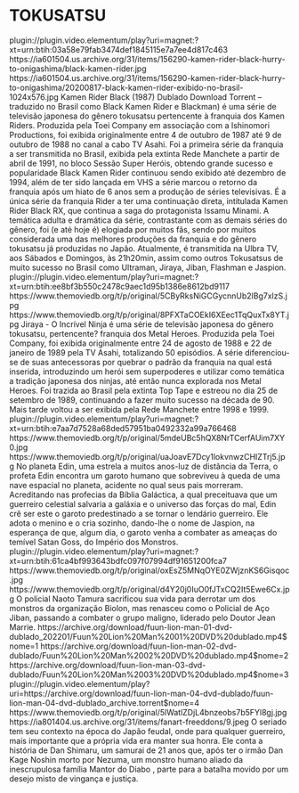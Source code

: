 # TOKUSATSU

<item>
<title>[COLOR silver][B] BLACK KAMEN RIDER 51 EP. [/COLOR][/B][COLOR yellow]  FULL HD  [B][/COLOR][/B]</title>
<link>plugin://plugin.video.elementum/play?uri=magnet:?xt=urn:btih:03a58e79fab3474def1845115e7a7ee4d817c463</link>
<thumbnail>https://ia601504.us.archive.org/31/items/156290-kamen-rider-black-hurry-to-onigashima/black-kamen-rider.jpg</thumbnail>
<fanart>https://ia601504.us.archive.org/31/items/156290-kamen-rider-black-hurry-to-onigashima/20200817-black-kamen-rider-exibido-no-brasil-1024x576.jpg</fanart>
<info>Kamen Rider Black (1987) Dublado Download Torrent – traduzido no Brasil como Black Kamen Rider e Blackman) é uma série de televisão japonesa do gênero tokusatsu pertencente à franquia dos Kamen Riders. Produzida pela Toei Company em associação com a Ishinomori Productions, foi exibida originalmente entre 4 de outubro de 1987 até 9 de outubro de 1988 no canal a cabo TV Asahi. Foi a primeira série da franquia a ser transmitida no Brasil, exibida pela extinta Rede Manchete a partir de abril de 1991, no bloco Sessão Super Heróis, obtendo grande sucesso e popularidade Black Kamen Rider continuou sendo exibido até dezembro de 1994, além de ter sido lançada em VHS a série marcou o retorno da franquia após um hiato de 6 anos sem a produção de séries televisivas. É a única série da franquia Rider a ter uma continuação direta, intitulada Kamen Rider Black RX, que continua a saga do protagonista Issamu Minami. A temática adulta e dramática da série, contrastante com as demais séries do gênero, foi (e até hoje é) elogiada por muitos fãs, sendo por muitos considerada uma das melhores produções da franquia e do gênero tokusatsu já produzidas no Japão. Atualmente, é transmitida na Ulbra TV, aos Sábados e Domingos, às 21h20min, assim como outros Tokusatsus de muito sucesso no Brasil como Ultraman, Jiraya, Jiban, Flashman e Jaspion.</info>
</item>

<item>
<title>[COLOR silver][B] JIRAYA- O INCRIVÉL NINJA [/COLOR][/B][COLOR yellow]  FULL HD  [B][/COLOR][/B]</title>
<link>plugin://plugin.video.elementum/play?uri=magnet:?xt=urn:btih:ee8bf3b550c2478c9aec1d95b1386e8612bd9117</link>
<thumbnail>https://www.themoviedb.org/t/p/original/5CByRksNiGCGycnnUb2lBg7xlzS.jpg</thumbnail>
<fanart>https://www.themoviedb.org/t/p/original/8PFXTaCOEkI6XEec1TqQuxTx8YT.jpg</fanart>
<info>Jiraya - O Incrível Ninja é uma série de televisão japonesa do gênero tokusatsu, pertencente? franquia dos Metal Heroes. Produzida pela Toei Company, foi exibida originalmente entre 24 de agosto de 1988 e 22 de janeiro de 1989 pela TV Asahi, totalizando 50 episódios. A série diferenciou-se de suas antecessoras por quebrar o padrão da franquia na qual está inserida, introduzindo um herói sem superpoderes e utilizar como temática a tradição japonesa dos ninjas, até então nunca explorada nos Metal Heroes. Foi trazida ao Brasil pela extinta Top Tape e estreou no dia 25 de setembro de 1989, continuando a fazer muito sucesso na década de 90. Mais tarde voltou a ser exibida pela Rede Manchete entre 1998 e 1999.</info>
</item>

<item>
<title>[COLOR silver][B] O FANTASTICO JASPION [/COLOR][/B][COLOR yellow]  FULL HD  [B][/COLOR][/B]</title>
<link>plugin://plugin.video.elementum/play?uri=magnet:?xt=urn:btih:e7aa7d7528a68ded57951ba0492332a99a766468</link>
<thumbnail>https://www.themoviedb.org/t/p/original/5mdeUBc5hQX8NrTCerfAUim7XY0.jpg</thumbnail>
<fanart>https://www.themoviedb.org/t/p/original/uaJoavE7Dcy1lokvnwzCHIZTrj5.jpg</fanart>
<info> No planeta Edin, uma estrela a muitos anos-luz de distância da Terra, o profeta Edin encontra um garoto humano que sobreviveu à queda de uma nave espacial no planeta, acidente no qual seus pais morreram. Acreditando nas profecias da Bíblia Galáctica, a qual preceituava que um guerreiro celestial salvaria a galáxia e o universo das forças do mal, Edin crê ser este o garoto predestinado a se tornar o lendário guerreiro. Ele adota o menino e o cria sozinho, dando-lhe o nome de Jaspion, na esperança de que, algum dia, o garoto venha a combater as ameaças do temível Satan Goss, do Império dos Monstros.</info>
</item>

<item>
<title>[COLOR silver][B] POLICIAL DE AÇO-JIBAN [/COLOR][/B][COLOR yellow]  FULL HD  [B][/COLOR][/B]</title>
<link>plugin://plugin.video.elementum/play?uri=magnet:?xt=urn:btih:61ca4bf993643bdfc097f07994df91651200fca7</link>
<thumbnail>https://www.themoviedb.org/t/p/original/oxEsZ5MNqOYE0ZWjznKS6Gisqoc.jpg</thumbnail>
<fanart>https://www.themoviedb.org/t/p/original/d4Y20j0IuO0fJTxCQ2It5Ewe6Cx.jpg</fanart>
<info> O policial Naoto Tamura sacrificou sua vida para derrotar um dos monstros da organização Biolon, mas renasceu como o Policial de Aço Jiban, passando a combater o grupo maligno, liderado pelo Doutor Jean Marrie.</info>
</item>

<item>
<title>[COLOR silver][B] COLEÇÃO-PODEROSO LION  MAN [/COLOR][/B][COLOR yellow]  FULL HD  [B][/COLOR][/B]</title>
<link>https://archive.org/download/fuun-lion-man-01-dvd-dublado_202201/Fuun%20Lion%20Man%2001%20DVD%20dublado.mp4$nome=1</link>
<link>https://archive.org/download/fuun-lion-man-02-dvd-dublado/Fuun%20Lion%20Man%2002%20DVD%20dublado.mp4$nome=2</link>
<link>https://archive.org/download/fuun-lion-man-03-dvd-dublado/Fuun%20Lion%20Man%2003%20DVD%20dublado.mp4$nome=3</link>
<link>plugin://plugin.video.elementum/play?uri=https://archive.org/download/fuun-lion-man-04-dvd-dublado/fuun-lion-man-04-dvd-dublado_archive.torrent$nome=4</link>
<thumbnail>https://www.themoviedb.org/t/p/original/5lWatlZDjL4bnzeobs7b5FYl8gj.jpg</thumbnail>
<fanart>https://ia801404.us.archive.org/31/items/fanart-freeddons/9.jpeg</fanart>
<info>O seriado tem seu contexto na época do Japão feudal, onde para qualquer guerreiro, mais importante que a própria vida era manter sua honra. Ele conta a história de Dan Shimaru, um samurai de 21 anos que, após ter o irmão Dan Kage Noshin morto por Nezuma, um monstro humano aliado da inescrupulosa família Mantor do Diabo , parte para a batalha movido por um desejo misto de vingança e justiça.</info>
</item>






